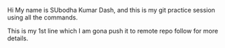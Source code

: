 Hi My name is SUbodha Kumar Dash, and this is my git practice session using all the commands.

This is my 1st line which I am gona push it to remote repo follow for more details.
